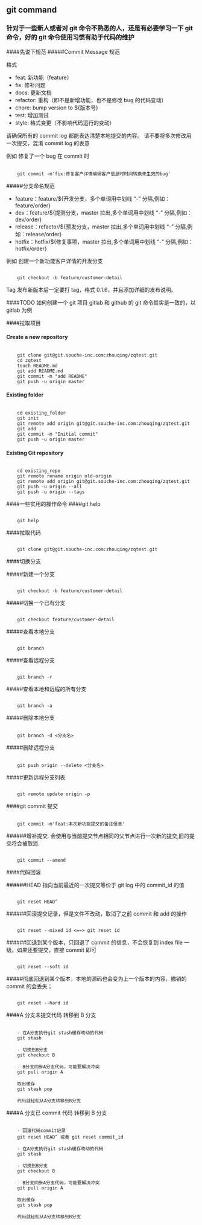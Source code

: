 ## git command

### 针对于一些新人或者对 git 命令不熟悉的人，还是有必要学习一下 git 命令，好的 git 命令使用习惯有助于代码的维护

####先说下规范
#####Commit Message 规范

格式

-   feat: 新功能（feature）
-   fix: 修补问题
-   docs: 更新文档
-   refactor: 重构（即不是新增功能，也不是修改 bug 的代码变动）
-   chore: bump version to \${版本号}
-   test: 增加测试
-   style: 格式变更（不影响代码运行的变动）

请确保所有的 commit log 都能表达清楚本地提交的内容。
请不要将多次修改用一次提交，混淆 commit log 的表意

例如 修复了一个 bug 在 commit 时

<pre><code>
    git commit -m'fix:修复客户详情编辑客户信息时时间转换未生效的bug'
</code></pre>

#####分支命名规范

-   feature：feature/\${开发分支，多个单词用中划线 “-” 分隔,例如：feature/order}
-   dev：feature/\${提测分支，master 拉出,多个单词用中划线 “-” 分隔,例如：dev/order}
-   release：refactor/\${预发分支，master 拉出,多个单词用中划线 “-” 分隔,例如：release/order}
-   hotfix：hotfix/\${修复事项，master 拉出,多个单词用中划线 “-” 分隔,例如：hotfix/order}

例如 创建一个新功能客户详情的开发分支

<pre><code>
    git checkout -b feature/customer-detail
</code></pre>

Tag
发布新版本后一定要打 tag，格式 0.1.6，并且添加详细的发布说明。

####TODO 如何创建一个 git 项目 gitlab 和 github 的 git 命令其实是一致的，以 gitlab 为例

####拉取项目

#### Create a new repository

<pre><code>
    git clone git@git.souche-inc.com:zhouqing/zqtest.git
    cd zqtest
    touch README.md
    git add README.md
    git commit -m "add README"
    git push -u origin master
</code></pre>

#### Existing folder

<pre><code>
    cd existing_folder
    git init
    git remote add origin git@git.souche-inc.com:zhouqing/zqtest.git
    git add .
    git commit -m "Initial commit"
    git push -u origin master
</code></pre>

#### Existing Git repository

<pre><code>
    cd existing_repo
    git remote rename origin old-origin
    git remote add origin git@git.souche-inc.com:zhouqing/zqtest.git
    git push -u origin --all
    git push -u origin --tags
</code></pre>

####一些实用的操作命令
####git help

<pre><code>
    git help
</code></pre>

####拉取代码

<pre><code>
    git clone git@git.souche-inc.com:zhouqing/zqtest.git
</code></pre>

####切换分支

#####新建一个分支

<pre><code>
    git checkout -b feature/customer-detail
</code></pre>

#####切换一个已有分支

<pre><code>
    git checkout feature/customer-detail
</code></pre>

#####查看本地分支

<pre><code>
    git branch
</code></pre>

#####查看远程分支

<pre><code>
    git branch -r
</code></pre>

#####查看本地和远程的所有分支

<pre><code>
    git branch -a
</code></pre>

#####删除本地分支

<pre><code>
    git branch -d <分支名>
</code></pre>

#####删除远程分支

<pre><code>
    git push origin --delete <分支名>
</code></pre>

#####更新远程分支列表

<pre><code>
    git remote update origin -p
</code></pre>


####git commit 提交

<pre><code>
    git commit -m'feat:本次新功能提交的备注信息'
</code></pre>

######增补提交. 会使用与当前提交节点相同的父节点进行一次新的提交,旧的提交将会被取消.

<pre><code>
    git commit --amend
</code></pre>

####代码回滚

######HEAD 指向当前最近的一次提交等价于 git log 中的 commit_id 的值

<pre><code>
    git reset HEAD^
</code></pre>

######回滚提交记录，但是文件不改动，取消了之前 commit 和 add 的操作

<pre><code>
    git reset --mixed id <==> git reset id
</code></pre>

######回退到某个版本，只回退了 commit 的信息，不会恢复到 index file 一级。如果还要提交，直接 commit 即可

<pre><code>
    git reset --soft id
</code></pre>

#####彻底回退到某个版本，本地的源码也会变为上一个版本的内容，撤销的 commit 的会丢失；

<pre><code>
    git reset --hard id
</code></pre>

####A 分支未提交代码 转移到 B 分支

<pre><code>
    - 在A分支执行git stash缓存改动的代码
    git stash

    - 切换到B分支
    git checkout B

    - B分支同步A分支代码，可能要解决冲突
    git pull origin A

    取出缓存
    git stash pop

    代码就轻松从A分支转移到B分支
</code></pre>

####A 分支已 commit 代码 转移到 B 分支

<pre><code>
    - 回滚代码commit记录
    git reset HEAD^ 或者 git reset commit_id 

    - 在A分支执行git stash缓存改动的代码
    git stash

    - 切换到B分支
    git checkout B

    - B分支同步A分支代码，可能要解决冲突
    git pull origin A

    取出缓存
    git stash pop

    代码就轻松从A分支转移到B分支
</code></pre>
